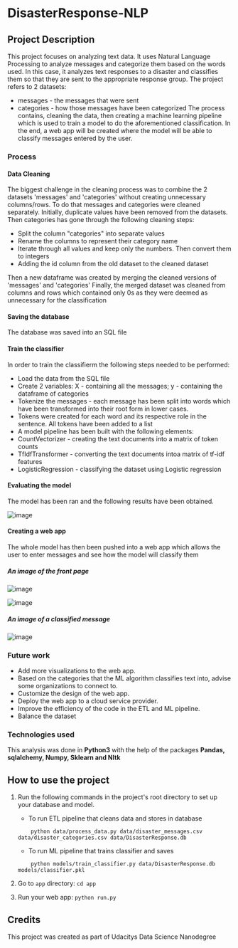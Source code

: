 # DisasterResponse-NLP

## Project Description

This project focuses on analyzing text data. It uses Natural Language Processing to analyze messages and categorize them based on the words used.
In this case, it analyzes text responses to a disaster and classifies them so that they are sent to the appropriate response group. 
The project refers to 2 datasets:
 - messages - the messages that were sent
 - categories - how those messages have been categorized
The process contains, cleaning the data, then creating a machine learning pipeline which is used to train a model to do the aforementioned classification.
In the end, a web app will be created where the model will be able to classify messages entered by the user.

### Process

#### Data Cleaning
The biggest challenge in the cleaning process was to combine the 2 datasets 'messages' and 'categories' without creating unnecessary columns/rows.
To do that messages and categories were cleaned separately. Initially, duplicate values have been removed from the datasets. Then categories has gone through
the following cleaning steps:
 - Split the column "categories" into separate values  
 - Rename the columns to represent their category name
 - Iterate through all values and keep only the numbers. Then convert them to integers
 - Adding the id column from the old dataset to the cleaned dataset
 
Then a new dataframe was created by merging the cleaned versions of 'messages' and 'categories'
Finally, the merged dataset was cleaned from columns and rows which contained only 0s as they were deemed as unnecessary for the classification

#### Saving the database
The database was saved into an SQL file


#### Train the classifier
In order to train the classifierm the following steps needed to be performed:
 - Load the data from the SQL file
 - Create 2 variables: X - containing all the messages; y - containing the dataframe of categories
 - Tokenize the messages - each message has been split into words which have been transformed into their root form in lower cases.
 - Tokens were created for each word and its respective role in the sentence. All tokens have been added to a list
 - A model pipeline has been built with the following elements:
  - CountVectorizer - creating the text documents into a matrix of token counts
  - TfIdfTransformer - converting the text documents intoa  matrix of tf-idf features
  - LogisticRegression - classifying the dataset using Logistic regression

#### Evaluating the model
The model has been ran and the following results have been obtained.

![image](https://user-images.githubusercontent.com/94782650/194724350-842a7a2f-fe4f-417d-8d18-45cca0470631.png)

#### Creating a web app
The whole model has then been pushed into a web app which allows the user to enter messages and see how the model will classify them

##### An image of the front page
![image](https://user-images.githubusercontent.com/94782650/194724465-526048b8-2706-4e65-ac62-4d6dd03d1b70.png)

![image](https://user-images.githubusercontent.com/94782650/194777180-8164c159-769b-4ee1-b0b0-93f2e97dbeda.png)


##### An image of a classified message
![image](https://user-images.githubusercontent.com/94782650/194724520-ddafa80c-32b7-4515-a683-a0978c8b55af.png)



### Future work
- Add more visualizations to the web app.
- Based on the categories that the ML algorithm classifies text into, advise some organizations to connect to.
- Customize the design of the web app.
- Deploy the web app to a cloud service provider.
- Improve the efficiency of the code in the ETL and ML pipeline.
- Balance the dataset

### Technologies used
This analysis was done in **Python3** with the help of the packages **Pandas, sqlalchemy, Numpy, Sklearn and Nltk** 

## How to use the project

1. Run the following commands in the project's root directory to set up your database and model.

    - To run ETL pipeline that cleans data and stores in database
    ```
        python data/process_data.py data/disaster_messages.csv data/disaster_categories.csv data/DisasterResponse.db
    ```
    - To run ML pipeline that trains classifier and saves
   
    ```
        python models/train_classifier.py data/DisasterResponse.db models/classifier.pkl
    ```

2. Go to `app` directory: `cd app`

3. Run your web app: `python run.py`


## Credits
This project was created as part of Udacitys Data Science Nanodegree


